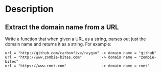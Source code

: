 # Description 

## Extract the domain name from a URL

Write a function that when given a URL as a string, parses out just the domain name and returns it as a string. For example:

```
url = "http://github.com/carbonfive/raygun" -> domain name = "github"
url = "http://www.zombie-bites.com"         -> domain name = "zombie-bites"
url = "https://www.cnet.com"                -> domain name = cnet"
```